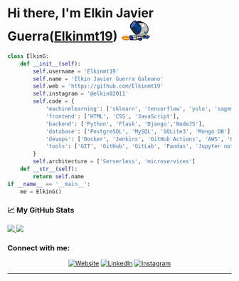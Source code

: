 # Hi there, I'm Elkin Javier Guerra([Elkinmt19][website]) <img src="https://github.com/Elkinmt19/Elkinmt19/blob/main/assets/imgs/robotboy_fly.gif"/>

```python
class ElkinG:
    def __init__(self):
        self.username = 'Elkinmt19'
        self.name = 'Elkin Javier Guerra Galeano'
        self.web = 'https://github.com/Elkinmt19'
        self.instagram = '@elkin02011'
        self.code = {
            'machinelearning': ['sklearn', 'tensorflow', 'yolo', 'sagemaker']
            'frontend': ['HTML', 'CSS', 'JavaScript'],
            'backend': ['Python', 'Flask', 'Django','NodeJS'],
            'database': ['PostgreSQL', 'MySQL', 'SQLite3', 'Mongo DB'],
            'devops': ['Docker', 'Jenkins', 'GitHub Actions', 'AWS', 'Heroku'],
            'tools': ['GIT', 'GitHub', 'GitLab', 'Pandas', 'Jupyter notebook']
        }
        self.architecture = ['Serverless', 'microservices']
    def __str__(self):
        return self.name
if __name__ == '__main__':
    me = ElkinG()
```

### 📈 My GitHub Stats 
<a href="https://github.com/Elkinmt19">
  <img height="180em" src="https://github-readme-stats.vercel.app/api?username=Elkinmt19&theme=algolia&show_icons=true" />
  <img height="180em" src="https://github-readme-stats.vercel.app/api/top-langs/?username=Elkinmt19&theme=algolia&layout=compact" />
</a>

<br/>

### Connect with me:
<p align="center">
<a href="https://github.com/Elkinmt19"><img alt="Website" src="https://img.shields.io/badge/Website-www.github.com/Elkinmt19.com-blue?style=flat-square&logo=google-chrome"></a>
<a href="https://www.linkedin.com/in/elkin-javier-guerra-galeano-60832b1b3/"><img alt="LinkedIn" src="https://img.shields.io/badge/LinkedIn-Elkin%20Javier%20Guerra%20Galeano-blue?style=flat-square&logo=linkedin"></a>
<a href="https://www.instagram.com/elkin02011/?hl=es-la"><img alt="Instagram" src="https://img.shields.io/badge/Instagram-elkin02011-blue?style=flat-square&logo=instagram"></a>
</p>

---
[website]: https://github.com/Elkinmt19
